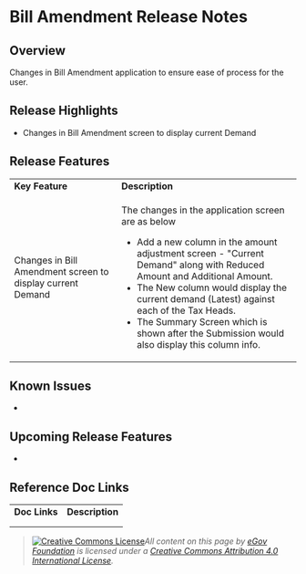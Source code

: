 # Bill Amendment Release Notes

## Overview

Changes in Bill Amendment application to ensure ease of process for the user.

## Release Highlights

* Changes in Bill Amendment screen to display current Demand

## Release Features

|                                                            |                                                                                                                                                                                                                                                                                                                                                                                                     |
| ---------------------------------------------------------- | --------------------------------------------------------------------------------------------------------------------------------------------------------------------------------------------------------------------------------------------------------------------------------------------------------------------------------------------------------------------------------------------------- |
| **Key Feature**                                            | **Description**                                                                                                                                                                                                                                                                                                                                                                                     |
| Changes in Bill Amendment screen to display current Demand | <p>The changes in the application screen are as below</p><ul><li>Add a new column in the amount adjustment screen - "Current Demand" along with Reduced Amount and Additional Amount.</li><li>The New column would display the current demand (Latest) against each of the Tax Heads.</li><li>The Summary Screen which is shown after the Submission would also display this column info.</li></ul> |

## Known Issues

*

## Upcoming Release Features

*

## Reference Doc Links

|               |                 |
| ------------- | --------------- |
| **Doc Links** | **Description** |
|               |                 |
|               |                 |

> [![Creative Commons License](https://i.creativecommons.org/l/by/4.0/80x15.png)_​_](http://creativecommons.org/licenses/by/4.0/)_All content on this page by_ [_eGov Foundation_](https://egov.org.in) _is licensed under a_ [_Creative Commons Attribution 4.0 International License_](http://creativecommons.org/licenses/by/4.0/)_._
